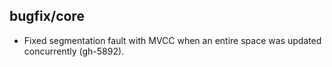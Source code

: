 ## bugfix/core

* Fixed segmentation fault with MVCC when an entire space was updated
  concurrently (gh-5892).
